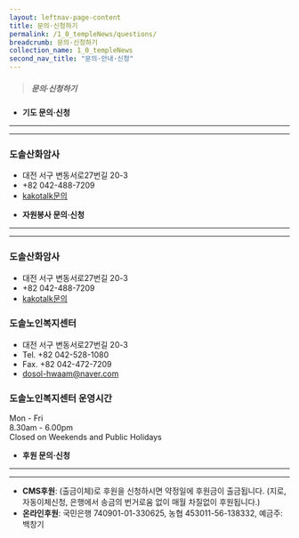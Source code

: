 ```yaml
---
layout: leftnav-page-content
title: 문의·신청하기
permalink: /1_0_templeNews/questions/
breadcrumb: 문의·신청하기
collection_name: 1_0_templeNews
second_nav_title: "문의·안내·신청"
---
```


> ##### **문의·신청하기**

* **기도 문의·신청**
---
---

### **도솔산화암사**
- 대전 서구 변동서로27번길 20-3 
- +82 042-488-7209
- [kakotalk문의](https://pf.kakao.com/_cBGaK/chat)


* **자원봉사 문의·신청**
---
---

### **도솔산화암사**
- 대전 서구 변동서로27번길 20-3 
- +82 042-488-7209
- [kakotalk문의](https://pf.kakao.com/_cBGaK/chat)


### **도솔노인복지센터**
- 대전 서구 변동서로27번길 20-3 
- Tel. +82 042-528-1080 
- Fax. +82 042-472-7209
- [dosol-hwaam@naver.com](mailto:dosol-hwaam@naver.com)


### **도솔노인복지센터 운영시간**
Mon - Fri <br>
8.30am - 6.00pm <br>
Closed on Weekends and Public Holidays <br>


* **후원 문의·신청**
---
---
- **CMS후원**: (출금이체)로 후원을 신청하시면 약정일에 후원금이 출금됩니다. (지로, 자동이체신청, 은행에서 송금의 번거로움 없이 매월 차질없이 후원됩니다.)
- **온라인후원**: 국민은행 740901-01-330625, 농협 453011-56-138332, 예금주: 백창기
